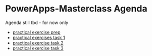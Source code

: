 # PowerApps-Masterclass Agenda

Agenda still  tbd - for now only

- [practical exercise prep](/practical%20exercises/task0%20-%20preparations.md)
- [practical exercises task 1](/practical%20exercises/task1%20-%20build%20a%20modal%20window%20component.md)
- [practical exercise task 2](/practical%20exercises/task2%20-%20build%20a%20swipe%20right%20component.md)
- [practical exercise task 3](/practical%20exercises/task3%20-%20build%20an%20autoheight%20textinput%20component.md)

<!-- ## Intro & logistics

- presenters
- structure of the day
- topics, breaks, logistics
- create Power Platform developer account

## Prefacing the day

- Why does performance, accessibilty and good design matter?
- Some bad examples

## Start with data

- Intro to DV - what differentiates it from SP list?
- Why Excel is evil
- Why is Dataverse is so fast, and on prem is slow?

## COFFEE BREAK

## Good coding practices

- collections (locally)
- concurrence - 5 minutes
- use galleries when repeat
- use components when not working with galleries

## Components

- intro to components
- How to plan components
- Build a modal window component
- Build a swipe right component

## Intro to accessibility and how to make apps accessible by design - 20 minutes

- situational, temporary, permanent
- accessibility checker
- How to measure accessibility
- WCAG standard
- dev tools
- windows built in tools

## Are accessibility requirements a constraint or an opportunity?

- explaination: how does that tie in with good design an accessiblity - 10 minutes
- task: add accessibility features to our cmp - 10 minutes
- accessible label, tab

## LUNCHBREAK

## Multilanguage apps

- how to make apps multilingual - 20 minutes - live demo
- no hard coded values in the app (front end) but only in the data source (back end)
- task: add a 2nd language to the app - 30 minutes
  - manually
  - cloud flow with translater which adds the words to a DV localization table
  - Use LookUp and a filtered collection

## Responsive Apps that look good on any screen

- intro to responsive screens (containers, breakpoints, label:  App.width)
- task: create a screen with containersthis!

## COFFEEBREAK

## How to use visual hierarchy

- reduce content on the screen, legible, supplement text with icons, separate content to give visual cues
- final task: give them an awfully designed screen: how many mistakes do you find? 15 minutes
- can you fix them?
  - missing AccessibleLabel
  - too much content
  - bad contrast ratio
  - tabs that are not a gallery
  - modal window that is not a component
  - no collections used
  - hard coded values
- present if you feel confident -->

